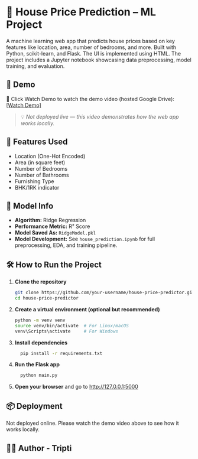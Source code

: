 # 🏡 House Price Prediction – ML Project

A machine learning web app that predicts house prices based on key features like location, area, number of bedrooms, and more. Built with Python, scikit-learn, and Flask. The UI is implemented using HTML. The project includes a Jupyter notebook showcasing data preprocessing, model training, and evaluation.


## 🚀 Demo

🎥 Click Watch Demo to watch the demo video (hosted Google Drive):
[[Watch Demo]](https://drive.google.com/file/d/1e2Z2ydFXxERD9LWyNPlzQNDiNAUGjUqG/view?usp=sharing)

> 💡 _Not deployed live — this video demonstrates how the web app works locally._


## 🧠 Features Used

- Location (One-Hot Encoded)
- Area (in square feet)
- Number of Bedrooms
- Number of Bathrooms
- Furnishing Type
- BHK/1RK indicator



## 🧪 Model Info

- **Algorithm:** Ridge Regression  
- **Performance Metric:** R² Score  
- **Model Saved As:** `RidgeModel.pkl`  
- **Model Development:** See `house_prediction.ipynb` for full preprocessing, EDA, and training pipeline.



## 🛠️ How to Run the Project

1. **Clone the repository**  
   ```bash
   git clone https://github.com/your-username/house-price-predictor.git
   cd house-price-predictor
2. **Create a virtual environment (optional but recommended)**
   ```bash
   python -m venv venv
   source venv/bin/activate  # For Linux/macOS
   venv\Scripts\activate     # For Windows
3. **Install dependencies**
   ```bash
     pip install -r requirements.txt
4. **Run the Flask app**
   ```bash
     python main.py
5. **Open your browser** and go to http://127.0.0.1:5000

## 📦 Deployment
Not deployed online. Please watch the demo video above to see how it works locally.

## 🙋‍♀️ Author - Tripti 





